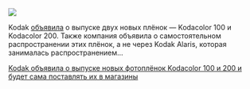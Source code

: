 <!--2025-10-05 12:03:57-->
<div class="yb">
  <div class="rss habr"><img src="https://habrastorage.org/getpro/habr/upload_files/ca5/aa7/78f/ca5aa778f11f51ac1c836392a932a874.jpg" /><p>Kodak <a href="https://www.theverge.com/news/791251/kodak-launches-kodacolor-100-and-200-to-feed-the-film-resurgence" rel="noopener noreferrer nofollow">объявила</a> о выпуске двух новых плёнок — Kodacolor 100 и Kodacolor 200. Также компания объявила о самостоятельном распространении этих плёнок, а не через Kodak Alaris, которая занималась распространением... <p class="titl"><a href="https://habr.com/ru/news/953490/?utm_source=habrahabr&utm_medium=rss&utm_campaign=953490">Kodak объявила о выпуске новых фотоплёнок Kodacolor 100 и 200 и будет сама поставлять их в магазины</a></p></div>
</div>
